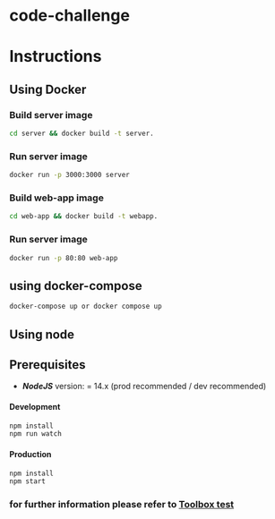 # code-challenge

# Instructions

## Using Docker

### Build server image

```sh
cd server && docker build -t server.
```

### Run server image

```sh
docker run -p 3000:3000 server
```

### Build web-app image

```sh
cd web-app && docker build -t webapp.
```

### Run server image

```sh
docker run -p 80:80 web-app
```

## using docker-compose

```sh
docker-compose up or docker compose up
```

## Using node

## Prerequisites

- **_NodeJS_** version: = 14.x (prod recommended / dev recommended)

#### Development

```sh
npm install
npm run watch
```

#### Production

```sh
npm install
npm start
```

### for further information please refer to [Toolbox test](https://tbxnet.applytojob.com/questionnaire/5fb6954bc1c6f/prospect_20240414210453_IDKLCGTCQ32DFDJU/projob_20240414210453_LETEYEZHTCON9NAG)
